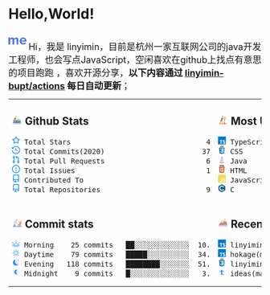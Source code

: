 # Hello,World!

<img src='https://github.com/linyimin-bupt/linyimin-bupt/blob/main/icons/about-dot-me.svg' width="36"/> <font size=4.5>Hi，我是 linyimin，目前是杭州一家互联网公司的java开发工程师，也会写点JavaScript，空闲喜欢在github上找点有意思的项目跑跑 ，喜欢开源分享，**以下内容通过 <a href="https://github.com/linyimin-bupt/linyimin-bupt/actions" target="_blank">linyimin-bupt/actions</a> 每日自动更新**；</font>

<table style="table-layout:fixed;width: 100%;">
<tr>
<td style="width: 50%;" valign="top">

## <img src='https://github.com/linyimin-bupt/linyimin-bupt/blob/main/icons/jet-ski.svg' height="20px"> Github Stats

<!-- github stats starts -->
<pre>
<img src='https://github.com/linyimin-bupt/linyimin-bupt/blob/main/icons/total-star.svg' height='16px'> Total Stars                                49
<img src='https://github.com/linyimin-bupt/linyimin-bupt/blob/main/icons/total-commits.svg' height='16px'> Total Commits(2020)                       372
<img src='https://github.com/linyimin-bupt/linyimin-bupt/blob/main/icons/total-prs.svg' height='16px'> Total Pull Requests                        68
<img src='https://github.com/linyimin-bupt/linyimin-bupt/blob/main/icons/total-issue.svg' height='16px'> Total Issues                               14
<img src='https://github.com/linyimin-bupt/linyimin-bupt/blob/main/icons/contributed-to.svg' height='16px'> Contributed To                              4
<img src='https://github.com/linyimin-bupt/linyimin-bupt/blob/main/icons/contributed-to.svg' height='16px'> Total Repositories                         92
</pre>
<!-- github stats ends -->

</td>
<td style="width: 50%;" valign="top">

## <img src='https://github.com/linyimin-bupt/linyimin-bupt/blob/main/icons/sup.svg' height="20px"> Most Used Language

<!-- Most Used Language starts -->
<pre>
<img src='https://github.com/linyimin-bupt/linyimin-bupt/blob/main/icons/typescript-original-wordmark.svg' height='16px' width='16px'> TypeScript       ██████░░░░░░░░░░░░░░░  26.4%
<img src='https://github.com/linyimin-bupt/linyimin-bupt/blob/main/icons/css-original-wordmark.svg' height='16px' width='16px'> CSS              ██████░░░░░░░░░░░░░░░  26.2%
<img src='https://github.com/linyimin-bupt/linyimin-bupt/blob/main/icons/java-original-wordmark.svg' height='16px' width='16px'> Java             ████░░░░░░░░░░░░░░░░░  20.1%
<img src='https://github.com/linyimin-bupt/linyimin-bupt/blob/main/icons/html-original-wordmark.svg' height='16px' width='16px'> HTML             ███░░░░░░░░░░░░░░░░░░  13.4%
<img src='https://github.com/linyimin-bupt/linyimin-bupt/blob/main/icons/javascript-original-wordmark.svg' height='16px' width='16px'> JavaScript       ██░░░░░░░░░░░░░░░░░░░  10.0%
<img src='https://github.com/linyimin-bupt/linyimin-bupt/blob/main/icons/c-original-wordmark.svg' height='16px' width='16px'> C                █░░░░░░░░░░░░░░░░░░░░   3.9%
</pre>
<!-- Most Used Language ends -->

</td>
</tr>
<tr></tr>
<tr>
<td style="width: 50%;" valign="top">

## <img src='https://github.com/linyimin-bupt/linyimin-bupt/blob/main/icons/catamaran.svg' height='20px'> Commit stats

<!-- Commit stats starts -->
<pre>
<img src='https://github.com/linyimin-bupt/linyimin-bupt/blob/main/icons/morning.svg' height='16px'> Morning    25 commits   ██░░░░░░░░░░░░░  10.8%
<img src='https://github.com/linyimin-bupt/linyimin-bupt/blob/main/icons/daytime.svg' height='16px'> Daytime    79 commits   █████░░░░░░░░░░  34.2%
<img src='https://github.com/linyimin-bupt/linyimin-bupt/blob/main/icons/evening.svg' height='16px'> Evening   118 commits   ████████░░░░░░░  51.1%
<img src='https://github.com/linyimin-bupt/linyimin-bupt/blob/main/icons/midnight.svg' height='16px'> Midnight    9 commits   █░░░░░░░░░░░░░░   3.9%
</pre>
<!-- Commit stats ends -->

</td>
<td style="width: 50%;" valign="top">

## <img src='https://github.com/linyimin-bupt/linyimin-bupt/blob/main/icons/rafting.svg' height='20px'> Recent Pushed

<!-- Recent Pushed starts -->
<pre>
<img src='https://github.com/linyimin-bupt/linyimin-bupt/blob/main/icons/typescript-original-wordmark.svg' height='16px' width='16px'> linyimin-bupt(main)          1 files 11/26/2020
<img src='https://github.com/linyimin-bupt/linyimin-bupt/blob/main/icons/typescript-original-wordmark.svg' height='16px' width='16px'> hokage(master)               1 files 11/24/2020
<img src='https://github.com/linyimin-bupt/linyimin-bupt/blob/main/icons/css-original-wordmark.svg' height='16px' width='16px'> linyimin.github.io(master)  93 files 11/14/2020
<img src='https://github.com/linyimin-bupt/linyimin-bupt/blob/main/icons/text-original-wordmark.svg' height='16px' width='16px'> ideas(master)                1 files  6/27/2020
</pre>
<!-- Recent Pushed ends -->
</td>
</tr>
</table>